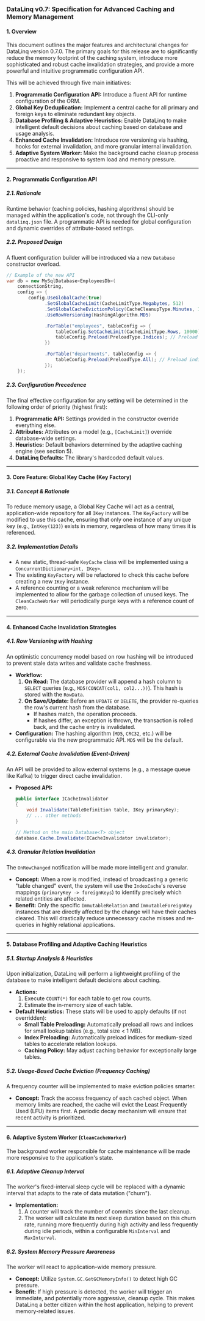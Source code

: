 ### **DataLinq v0.7: Specification for Advanced Caching and Memory Management**

#### **1. Overview**

This document outlines the major features and architectural changes for DataLinq version 0.7.0. The primary goals for this release are to significantly reduce the memory footprint of the caching system, introduce more sophisticated and robust cache invalidation strategies, and provide a more powerful and intuitive programmatic configuration API.

This will be achieved through five main initiatives:
1.  **Programmatic Configuration API:** Introduce a fluent API for runtime configuration of the ORM.
2.  **Global Key Deduplication:** Implement a central cache for all primary and foreign keys to eliminate redundant key objects.
3.  **Database Profiling & Adaptive Heuristics:** Enable DataLinq to make intelligent default decisions about caching based on database and usage analysis.
4.  **Enhanced Cache Invalidation:** Introduce row versioning via hashing, hooks for external invalidation, and more granular internal invalidation.
5.  **Adaptive System Worker:** Make the background cache cleanup process proactive and responsive to system load and memory pressure.

---

#### **2. Programmatic Configuration API**

##### **2.1. Rationale**
Runtime behavior (caching policies, hashing algorithms) should be managed within the application's code, not through the CLI-only `datalinq.json` file. A programmatic API is needed for global configuration and dynamic overrides of attribute-based settings.

##### **2.2. Proposed Design**
A fluent configuration builder will be introduced via a new `Database` constructor overload.

```csharp
// Example of the new API
var db = new MySqlDatabase<EmployeesDb>(
    connectionString,
    config => {
        config.UseGlobalCache(true)
              .SetGlobalCacheLimit(CacheLimitType.Megabytes, 512)
              .SetGlobalCacheEvictionPolicy(CacheCleanupType.Minutes, 15)
              .UseRowVersioning(HashingAlgorithm.MD5)

              .ForTable("employees", tableConfig => {
                  tableConfig.SetCacheLimit(CacheLimitType.Rows, 10000);
                  tableConfig.Preload(PreloadType.Indices); // Preload only indices
              })

              .ForTable("departments", tableConfig => {
                  tableConfig.Preload(PreloadType.All); // Preload indices and rows
              });
    });
```

##### **2.3. Configuration Precedence**
The final effective configuration for any setting will be determined in the following order of priority (highest first):
1.  **Programmatic API:** Settings provided in the constructor override everything else.
2.  **Attributes:** Attributes on a model (e.g., `[CacheLimit]`) override database-wide settings.
3.  **Heuristics:** Default behaviors determined by the adaptive caching engine (see section 5).
4.  **DataLinq Defaults:** The library's hardcoded default values.

---

#### **3. Core Feature: Global Key Cache (Key Factory)**

##### **3.1. Concept & Rationale**
To reduce memory usage, a Global Key Cache will act as a central, application-wide repository for all `IKey` instances. The `KeyFactory` will be modified to use this cache, ensuring that only one instance of any unique key (e.g., `IntKey(123)`) exists in memory, regardless of how many times it is referenced.

##### **3.2. Implementation Details**
*   A new static, thread-safe `KeyCache` class will be implemented using a `ConcurrentDictionary<int, IKey>`.
*   The existing `KeyFactory` will be refactored to check this cache before creating a new `IKey` instance.
*   A reference counting or a weak reference mechanism will be implemented to allow for the garbage collection of unused keys. The `CleanCacheWorker` will periodically purge keys with a reference count of zero.

---

#### **4. Enhanced Cache Invalidation Strategies**

##### **4.1. Row Versioning with Hashing**
An optimistic concurrency model based on row hashing will be introduced to prevent stale data writes and validate cache freshness.

*   **Workflow:**
    1.  **On Read:** The database provider will append a hash column to `SELECT` queries (e.g., `MD5(CONCAT(col1, col2...))`). This hash is stored with the `RowData`.
    2.  **On Save/Update:** Before an `UPDATE` or `DELETE`, the provider re-queries the row's current hash from the database.
        *   If hashes match, the operation proceeds.
        *   If hashes differ, an exception is thrown, the transaction is rolled back, and the cache entry is invalidated.
*   **Configuration:** The hashing algorithm (`MD5`, `CRC32`, etc.) will be configurable via the new programmatic API. `MD5` will be the default.

##### **4.2. External Cache Invalidation (Event-Driven)**
An API will be provided to allow external systems (e.g., a message queue like Kafka) to trigger direct cache invalidation.

*   **Proposed API:**
    ```csharp
    public interface ICacheInvalidator
    {
        void Invalidate(TableDefinition table, IKey primaryKey);
        // ... other methods
    }

    // Method on the main Database<T> object
    database.Cache.Invalidate(ICacheInvalidator invalidator);
    ```

##### **4.3. Granular Relation Invalidation**
The `OnRowChanged` notification will be made more intelligent and granular.

*   **Concept:** When a row is modified, instead of broadcasting a generic "table changed" event, the system will use the `IndexCache`'s reverse mappings (`primaryKey -> foreignKeys`) to identify precisely which related entities are affected.
*   **Benefit:** Only the specific `ImmutableRelation` and `ImmutableForeignKey` instances that are directly affected by the change will have their caches cleared. This will drastically reduce unnecessary cache misses and re-queries in highly relational applications.

---

#### **5. Database Profiling and Adaptive Caching Heuristics**

##### **5.1. Startup Analysis & Heuristics**
Upon initialization, DataLinq will perform a lightweight profiling of the database to make intelligent default decisions about caching.

*   **Actions:**
    1.  Execute `COUNT(*)` for each table to get row counts.
    2.  Estimate the in-memory size of each table.
*   **Default Heuristics:** These stats will be used to apply defaults (if not overridden):
    *   **Small Table Preloading:** Automatically preload all rows and indices for small lookup tables (e.g., total size < 1 MB).
    *   **Index Preloading:** Automatically preload indices for medium-sized tables to accelerate relation lookups.
    *   **Caching Policy:** May adjust caching behavior for exceptionally large tables.

##### **5.2. Usage-Based Cache Eviction (Frequency Caching)**
A frequency counter will be implemented to make eviction policies smarter.

*   **Concept:** Track the access frequency of each cached object. When memory limits are reached, the cache will evict the Least Frequently Used (LFU) items first. A periodic decay mechanism will ensure that recent activity is prioritized.

---

#### **6. Adaptive System Worker (`CleanCacheWorker`)**

The background worker responsible for cache maintenance will be made more responsive to the application's state.

##### **6.1. Adaptive Cleanup Interval**
The worker's fixed-interval sleep cycle will be replaced with a dynamic interval that adapts to the rate of data mutation ("churn").

*   **Implementation:**
    1.  A counter will track the number of commits since the last cleanup.
    2.  The worker will calculate its next sleep duration based on this churn rate, running more frequently during high activity and less frequently during idle periods, within a configurable `MinInterval` and `MaxInterval`.

##### **6.2. System Memory Pressure Awareness**
The worker will react to application-wide memory pressure.

*   **Concept:** Utilize `System.GC.GetGCMemoryInfo()` to detect high GC pressure.
*   **Benefit:** If high pressure is detected, the worker will trigger an immediate, and potentially more aggressive, cleanup cycle. This makes DataLinq a better citizen within the host application, helping to prevent memory-related issues.